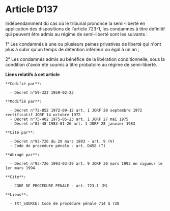 # Article D137

Indépendamment du cas où le tribunal prononce la semi-liberté en application des dispositions de l'article 723-1, les
condamnés à titre définitif qui peuvent être admis au régime de semi-liberté sont les suivants :

1° Les condamnés à une ou plusieurs peines privatives de liberté qui n'ont plus à subir qu'un temps de détention inférieur ou
égal à un an ;

2° Les condamnés admis au bénéfice de la libération conditionnelle, sous la condition d'avoir été soumis à titre probatoire
au régime de semi-liberté.

**Liens relatifs à cet article**

	**Codifié par**:

	  - Décret n°59-322 1959-02-23

	**Modifié par**:

	  - Décret n°72-852 1972-09-12 art. 1 JORF 20 septembre 1972 rectificatif JORF 14 octobre 1972
	  - Décret n°75-402 1975-05-23 art. 1 JORF 27 mai 1975
	  - Décret n°83-48 1983-01-26 art. 1 JORF 28 janvier 1983

	**Cité par**:

	  - Décret n°93-726 du 29 mars 1993 - art. 9 (V)
	  - Code de procédure pénale - art. D458 (T)

	**Abrogé par**:

	  - Décret n°93-726 1993-03-29 art. 9 JORF 30 mars 1993 en vigueur le 1er mars 1994

	**Cite**:

	  - CODE DE PROCEDURE PENALE - art. 723-1 (M)

	**Liens**:

	  - TXT_SOURCE: Code de procédure pénale 714 à 728

